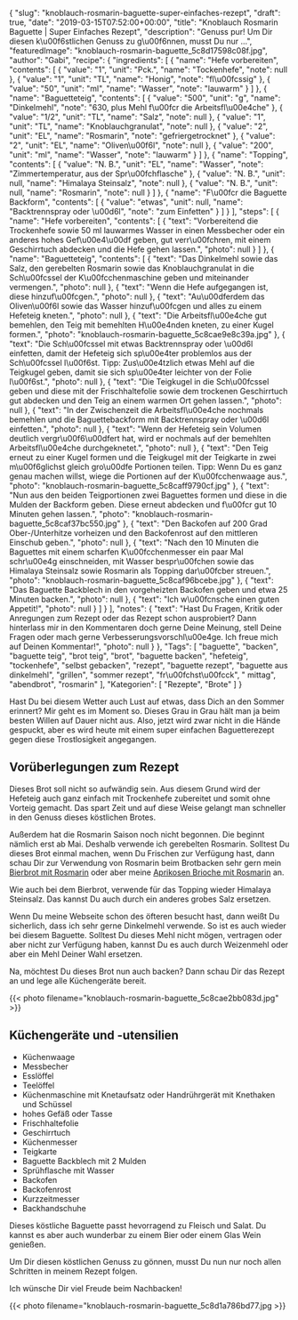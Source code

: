 {
    "slug": "knoblauch-rosmarin-baguette-super-einfaches-rezept",
    "draft": true,
    "date": "2019-03-15T07:52:00+00:00",
    "title": "Knoblauch Rosmarin Baguette | Super Einfaches Rezept",
    "description": "Genuss pur! Um Dir diesen k\u00f6stlichen Genuss zu g\u00f6nnen, musst Du nur ...",
    "featuredImage": "knoblauch-rosmarin-baguette_5c8d17598c08f.jpg",
    "author": "Gabi",
    "recipe": {
        "ingredients": [
            {
                "name": "Hefe vorbereiten",
                "contents": [
                    {
                        "value": "1",
                        "unit": "Pck.",
                        "name": "Tockenhefe",
                        "note": null
                    },
                    {
                        "value": "1",
                        "unit": "TL",
                        "name": "Honig",
                        "note": "fl\u00fcssig"
                    },
                    {
                        "value": "50",
                        "unit": "ml",
                        "name": "Wasser",
                        "note": "lauwarm"
                    }
                ]
            },
            {
                "name": "Baguetteteig",
                "contents": [
                    {
                        "value": "500",
                        "unit": "g",
                        "name": "Dinkelmehl",
                        "note": "630, plus Mehl f\u00fcr die Arbeitsfl\u00e4che"
                    },
                    {
                        "value": "1\/2",
                        "unit": "TL",
                        "name": "Salz",
                        "note": null
                    },
                    {
                        "value": "1",
                        "unit": "TL",
                        "name": "Knoblauchgranulat",
                        "note": null
                    },
                    {
                        "value": "2",
                        "unit": "EL",
                        "name": "Rosmarin",
                        "note": "gefriergetrocknet"
                    },
                    {
                        "value": "2",
                        "unit": "EL",
                        "name": "Oliven\u00f6l",
                        "note": null
                    },
                    {
                        "value": "200",
                        "unit": "ml",
                        "name": "Wasser",
                        "note": "lauwarm"
                    }
                ]
            },
            {
                "name": "Topping",
                "contents": [
                    {
                        "value": "N. B.",
                        "unit": "EL",
                        "name": "Wasser",
                        "note": "Zimmertemperatur, aus der Spr\u00fchflasche"
                    },
                    {
                        "value": "N. B.",
                        "unit": null,
                        "name": "Himalaya Steinsalz",
                        "note": null
                    },
                    {
                        "value": "N. B.",
                        "unit": null,
                        "name": "Rosmarin",
                        "note": null
                    }
                ]
            },
            {
                "name": "F\u00fcr die Baguette Backform",
                "contents": [
                    {
                        "value": "etwas",
                        "unit": null,
                        "name": "Backtrennspray oder \u00d6l",
                        "note": "zum Einfetten"
                    }
                ]
            }
        ],
        "steps": [
            {
                "name": "Hefe vorbereiten",
                "contents": [
                    {
                        "text": "Vorbereitend die Trockenhefe sowie 50 ml lauwarmes Wasser in einen Messbecher oder ein anderes hohes Gef\u00e4\u00df geben, gut verr\u00fchren, mit einem Geschirrtuch abdecken und die Hefe gehen lassen.",
                        "photo": null
                    }
                ]
            },
            {
                "name": "Baguetteteig",
                "contents": [
                    {
                        "text": "Das Dinkelmehl sowie das Salz, den gerebelten Rosmarin sowie das Knoblauchgranulat in die Sch\u00fcssel der K\u00fcchenmaschine geben und miteinander vermengen.",
                        "photo": null
                    },
                    {
                        "text": "Wenn die Hefe aufgegangen ist, diese hinzuf\u00fcgen.",
                        "photo": null
                    },
                    {
                        "text": "Au\u00dferdem das Oliven\u00f6l sowie das Wasser hinzuf\u00fcgen und alles zu einem Hefeteig kneten.",
                        "photo": null
                    },
                    {
                        "text": "Die Arbeitsfl\u00e4che gut bemehlen, den Teig mit bemehlten H\u00e4nden kneten, zu einer Kugel formen.",
                        "photo": "knoblauch-rosmarin-baguette_5c8cae9e8c39a.jpg"
                    },
                    {
                        "text": "Die Sch\u00fcssel mit etwas Backtrennspray oder \u00d6l einfetten, damit der Hefeteig sich sp\u00e4ter problemlos aus der Sch\u00fcssel l\u00f6st. Tipp: Zus\u00e4tzlich etwas Mehl auf die Teigkugel geben, damit sie sich sp\u00e4ter leichter von der Folie l\u00f6st.",
                        "photo": null
                    },
                    {
                        "text": "Die Teigkugel in die Sch\u00fcssel geben und diese mit der Frischhaltefolie sowie dem trockenen Geschirrtuch gut abdecken und den Teig an einem warmen Ort gehen lassen.",
                        "photo": null
                    },
                    {
                        "text": "In der Zwischenzeit die Arbeitsfl\u00e4che nochmals bemehlen und die Baguettebackform mit Backtrennspray oder \u00d6l einfetten.",
                        "photo": null
                    },
                    {
                        "text": "Wenn der Hefeteig sein Volumen deutlich vergr\u00f6\u00dfert hat, wird er nochmals auf der bemehlten Arbeitsfl\u00e4che durchgeknetet.",
                        "photo": null
                    },
                    {
                        "text": "Den Teig erneut zu einer Kugel formen und die Teigkugel mit der Teigkarte in zwei m\u00f6glichst gleich gro\u00dfe Portionen teilen. Tipp: Wenn Du es ganz genau machen willst, wiege die Portionen auf der K\u00fcchenwaage aus.",
                        "photo": "knoblauch-rosmarin-baguette_5c8caff9790cf.jpg"
                    },
                    {
                        "text": "Nun aus den beiden Teigportionen zwei Baguettes formen und diese in die Mulden der Backform geben. Diese erneut abdecken und f\u00fcr gut 10 Minuten gehen lassen.",
                        "photo": "knoblauch-rosmarin-baguette_5c8caf37bc550.jpg"
                    },
                    {
                        "text": "Den Backofen auf 200 Grad Ober-\/Unterhitze vorheizen und den Backofenrost auf den mittleren Einschub geben.",
                        "photo": null
                    },
                    {
                        "text": "Nach den 10 Minuten die Baguettes mit einem scharfen K\u00fcchenmesser ein paar Mal schr\u00e4g einschneiden, mit Wasser bespr\u00fchen sowie das Himalaya Steinsalz sowie Rosmarin als Topping dar\u00fcber streuen.",
                        "photo": "knoblauch-rosmarin-baguette_5c8caf96bcebe.jpg"
                    },
                    {
                        "text": "Das Baguette Backblech in den vorgeheizten Backofen geben und etwa 25 Minuten backen.",
                        "photo": null
                    },
                    {
                        "text": "Ich w\u00fcnsche einen guten Appetit!",
                        "photo": null
                    }
                ]
            }
        ],
        "notes": {
            "text": "Hast Du Fragen, Kritik oder Anregungen zum Rezept oder das Rezept schon ausprobiert? Dann hinterlass mir in den Kommentaren doch gerne Deine Meinung, stell Deine Fragen oder mach gerne Verbesserungsvorschl\u00e4ge. Ich freue mich auf Deinen Kommentar!",
            "photo": null
        }
    },
    "Tags": [
        "baguette",
        "backen",
        "baguette teig",
        "brot teig",
        "brot",
        "baguette backen",
        "hefeteig",
        "tockenhefe",
        "selbst gebacken",
        "rezept",
        "baguette rezept",
        "baguette aus dinkelmehl",
        "grillen",
        "sommer rezept",
        "fr\u00fchst\u00fcck",
        " mittag",
        "abendbrot",
        "rosmarin"
    ],
    "Kategorien": [
        "Rezepte",
        "Brote"
    ]
}

Hast Du bei diesem Wetter auch Lust auf etwas, dass Dich an den Sommer erinnert? Mir geht es im Moment so. Dieses Grau in Grau hält man ja beim besten Willen auf Dauer nicht aus. Also, jetzt wird zwar nicht in die Hände gespuckt, aber es wird heute mit einem super einfachen Baguetterezept gegen diese Trostlosigkeit angegangen.

## Vorüberlegungen zum Rezept

Dieses Brot soll nicht so aufwändig sein. Aus diesem Grund wird der Hefeteig auch ganz einfach mit Trockenhefe zubereitet und somit ohne Vorteig gemacht. Das spart Zeit und auf diese Weise gelangt man schneller in den Genuss dieses köstlichen Brotes.

Außerdem hat die Rosmarin Saison noch nicht begonnen. Die beginnt nämlich erst ab Mai. Deshalb verwende ich gerebelten Rosmarin. Solltest Du dieses Brot einmal machen, wenn Du Frischen zur Verfügung hast, dann schau Dir zur Verwendung von Rosmarin beim Brotbacken sehr gern mein[ Bierbrot mit Rosmarin](https://kochfokus.de/artikel/so-backst-du-ein-leckeres-bierbrot-mit-rosmarin/ " Bierbrot mit Rosmarin") oder aber meine [Aprikosen Brioche mit Rosmarin](https://kochfokus.de/artikel/aprikosen-brioche-mit-rosmarin/ "Aprikosen Brioche mit Rosmarin") an.

Wie auch bei dem Bierbrot, verwende für das Topping wieder Himalaya Steinsalz. Das kannst Du auch durch ein anderes grobes Salz ersetzen.

Wenn Du meine Webseite schon des öfteren besucht hast, dann weißt Du sicherlich, dass ich sehr gerne Dinkelmehl verwende. So ist es auch wieder bei diesem Baguette. Solltest Du dieses Mehl nicht mögen, vertragen oder aber nicht zur Verfügung haben, kannst Du es auch durch Weizenmehl oder aber ein Mehl Deiner Wahl ersetzen.

Na, möchtest Du dieses Brot nun auch backen? Dann schau Dir das Rezept an und lege alle Küchengeräte bereit.


{{< photo filename="knoblauch-rosmarin-baguette_5c8cae2bb083d.jpg" >}}


## Küchengeräte und -utensilien
- Küchenwaage
- Messbecher
- Esslöffel
- Teelöffel
- Küchenmaschine mit Knetaufsatz oder Handrührgerät mit Knethaken und Schüssel
- hohes Gefäß oder Tasse
- Frischhaltefolie
- Geschirrtuch
- Küchenmesser
- Teigkarte
- Baguette Backblech mit 2 Mulden
- Sprühflasche mit Wasser
- Backofen
- Backofenrost
- Kurzzeitmesser
- Backhandschuhe

Dieses köstliche Baguette passt hevorragend zu Fleisch und Salat. Du kannst es aber auch wunderbar zu einem Bier oder einem Glas Wein genießen.

Um Dir diesen köstlichen Genuss zu gönnen, musst Du nun nur noch allen Schritten in meinem Rezept folgen.

Ich wünsche Dir viel Freude beim Nachbacken!

{{< photo filename="knoblauch-rosmarin-baguette_5c8d1a786bd77.jpg >}}